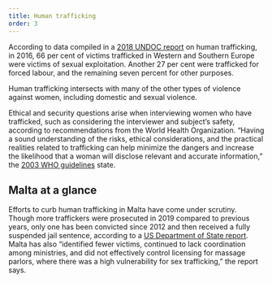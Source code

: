 ```yaml
---
title: Human trafficking
order: 3
---
```


According to data compiled in a [2018 UNDOC report](https://www.unodc.org/documents/data-and-analysis/glotip/2018/GLOTiP_2018_BOOK_web_small.pdf) on human trafficking, in 2016, 66 per cent of victims trafficked in Western and Southern Europe were victims of sexual exploitation. Another 27 per cent were trafficked for forced labour, and the remaining seven percent for other purposes.

Human trafficking intersects with many of the other types of violence against women, including domestic and sexual violence.

Ethical and security questions arise when interviewing women who have trafficked, such as considering the interviewer and subject’s safety, according to recommendations from the World Health Organization. “Having a sound understanding of the risks, ethical considerations, and the practical realities related to trafficking can help minimize the dangers and increase the likelihood that a woman will disclose relevant and accurate information,” the [2003 WHO guidelines](https://apps.who.int/iris/bitstream/handle/10665/42765/9241546255.pdf;jsessionid=A86D2AE8008297115AA62C18A6C04948?sequence=1) state.

## Malta at a glance

Efforts to curb human trafficking in Malta have come under scrutiny. Though more traffickers were prosecuted in 2019 compared to previous years, only one has been convicted since 2012 and then received a fully suspended jail sentence, according to a [US Department of State report](https://www.state.gov/reports/2019-trafficking-in-persons-report-2/malta/). Malta has also “identified fewer victims, continued to lack coordination among ministries, and did not effectively control licensing for massage parlors, where there was a high vulnerability for sex trafficking,” the report says.

